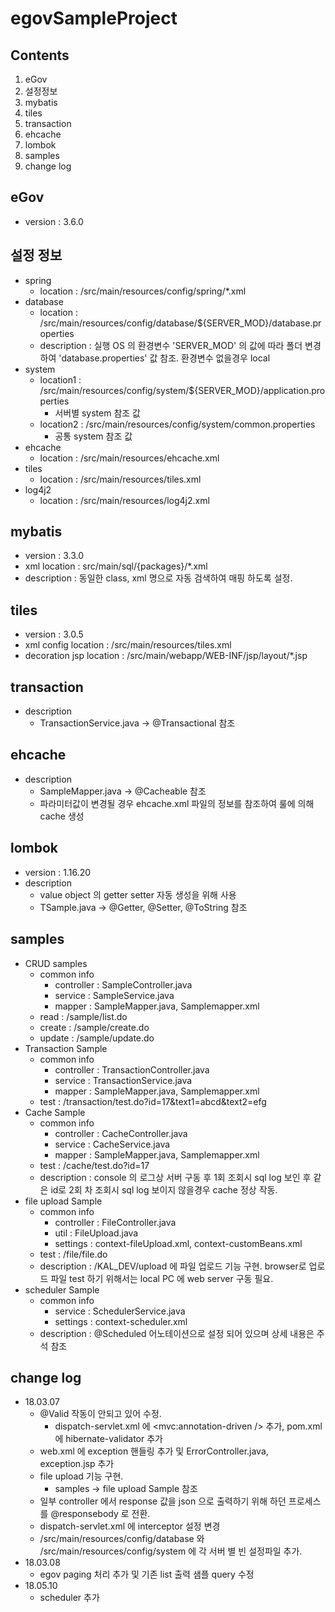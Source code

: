 egovSampleProject
=============


Contents
-------------
1. eGov
2. 설정정보
3. mybatis
4. tiles
5. transaction
6. ehcache
7. lombok
8. samples
9. change log


eGov
-------------
* version : 3.6.0


설정 정보
-------------
* spring
	* location : /src/main/resources/config/spring/*.xml
* database
	* location : /src/main/resources/config/database/${SERVER_MOD}/database.properties
	* description : 실행 OS 의 환경변수 'SERVER_MOD' 의 값에 따라 폴더 변경하여 'database.properties' 값 참조. 환경변수 없을경우 local
* system
	* location1 : /src/main/resources/config/system/${SERVER_MOD}/application.properties
		* 서버별 system 참조 값
	* location2 : /src/main/resources/config/system/common.properties
		* 공통 system 참조 값
* ehcache
	* location : /src/main/resources/ehcache.xml	
* tiles
	* location : /src/main/resources/tiles.xml
* log4j2
	* location : /src/main/resources/log4j2.xml
	

mybatis
-------------	
* version : 3.3.0
* xml location : src/main/sql/{packages}/*.xml
* description : 동일한 class, xml 명으로 자동 검색하여 매핑 하도록 설정.


tiles
-------------
* version : 3.0.5
* xml config location : /src/main/resources/tiles.xml
* decoration jsp location : /src/main/webapp/WEB-INF/jsp/layout/*.jsp


transaction
-------------
* description
	* TransactionService.java -> @Transactional 참조
	
ehcache
-------------
* description
	* SampleMapper.java -> @Cacheable 참조
	* 파라미터값이 변경될 경우 ehcache.xml 파일의 정보를 참조하여 룰에 의해 cache 생성
	
lombok
-------------
* version : 1.16.20
* description
	* value object 의 getter setter 자동 생성을 위해 사용
	* TSample.java -> @Getter, @Setter, @ToString 참조

samples
-------------
* CRUD samples
	* common info
		* controller : SampleController.java
		* service : SampleService.java
		* mapper : SampleMapper.java, Samplemapper.xml
	* read : /sample/list.do
	* create : /sample/create.do
	* update : /sample/update.do	
* Transaction Sample
	* common info
		* controller : TransactionController.java
		* service : TransactionService.java
		* mapper : SampleMapper.java, Samplemapper.xml
	* test : /transaction/test.do?id=17&text1=abcd&text2=efg
* Cache Sample
	* common info
		* controller : CacheController.java
		* service : CacheService.java
		* mapper : SampleMapper.java, Samplemapper.xml
	* test : /cache/test.do?id=17
	* description : console 의 로그상 서버 구동 후 1회 조회시 sql log 보인 후 같은 id로 2회 차 조회시 sql log 보이지 않을경우 cache 정상 작동.
* file upload Sample
	* common info
		* controller : FileController.java
		* util : FileUpload.java
		* settings : context-fileUpload.xml, context-customBeans.xml
	* test : /file/file.do
	* description : /KAL_DEV/upload 에 파일 업로드 기능 구현. browser로 업로드 파일 test 하기 위해서는 local PC 에 web server 구동 필요.
* scheduler Sample
	* common info
		* service : SchedulerService.java		
		* settings : context-scheduler.xml
	* description : @Scheduled 어노테이션으로 설정 되어 있으며 상세 내용은 주석 참조 
	
change log
-------------
* 18.03.07
	* @Valid 작동이 안되고 있어 수정.
		* dispatch-servlet.xml 에 <mvc:annotation-driven /> 추가, pom.xml 에 hibernate-validator 추가
	* web.xml 에 exception 핸들링 추가 및 ErrorController.java, exception.jsp 추가
	* file upload 기능 구현.
		* samples -> file upload Sample 참조
	* 일부 controller 에서 response 값을 json 으로 출력하기 위해 하던 프로세스를 @responsebody 로 전환.
	* dispatch-servlet.xml 에 interceptor 설정 변경
	* /src/main/resources/config/database 와 /src/main/resources/config/system 에 각 서버 별 빈 설정파일 추가. 
* 18.03.08
	* egov paging 처리 추가 및 기존 list 출력 샘플 query 수정
* 18.05.10
	* scheduler 추가
	
	
	
#####
